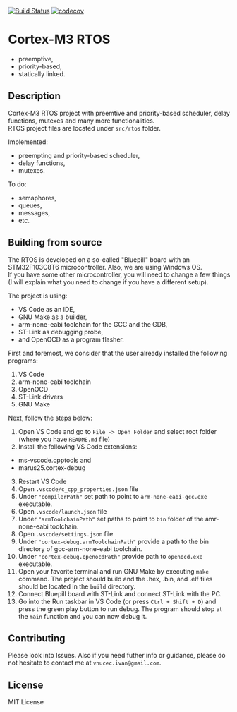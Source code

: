 [![Build Status](https://travis-ci.com/IvanVnucec/RTOS_Cortex-M3.svg)](https://travis-ci.com/IvanVnucec/RTOS_Cortex-M3)
[![codecov](https://codecov.io/gh/IvanVnucec/RTOS_Cortex-M3/branch/development/graph/badge.svg?token=B8ATM6FR67)](https://codecov.io/gh/IvanVnucec/RTOS_Cortex-M3)
# Cortex-M3 RTOS
- preemptive, 
- priority-based, 
- statically linked.

## Description
Cortex-M3 RTOS project with preemtive and priority-based scheduler, delay functions, mutexes and many more functionalities.  
RTOS project files are located under `src/rtos` folder.
  
Implemented:
- preempting and priority-based scheduler, 
- delay functions, 
- mutexes.
  
To do:
- semaphores,
- queues,
- messages, 
- etc.
  
## Building from source
The RTOS is developed on a so-called "Bluepill" board with an STM32F103C8T6 microcontroller. Also, we are using Windows OS.   
If you have some other microcontroller, you will need to change a few things (I will explain what you need to change if you have a different setup). 
  
The project is using:
- VS Code as an IDE, 
- GNU Make as a builder,
- arm-none-eabi toolchain for the GCC and the GDB, 
- ST-Link as debugging probe, 
- and OpenOCD as a program flasher.   
  
First and foremost, we consider that the user already installed the following programs:  
1. VS Code
2. arm-none-eabi toolchain
3. OpenOCD
4. ST-Link drivers
5. GNU Make  
  
Next, follow the steps below:
1. Open VS Code and go to `File -> Open Folder` and select root folder (where you have `README.md` file)
2. Install the following VS Code extensions:
 - ms-vscode.cpptools and
 - marus25.cortex-debug
3. Restart VS Code
4. Open `.vscode/c_cpp_properties.json` file
5. Under `"compilerPath"` set path to point to `arm-none-eabi-gcc.exe` executable.
6. Open `.vscode/launch.json` file
7. Under `"armToolchainPath"` set paths to point to `bin` folder of the amr-none-eabi toolchain.
8. Open `.vscode/settings.json` file
9. Under `"cortex-debug.armToolchainPath"` provide a path to the bin directory of gcc-arm-none-eabi toolchain.
10. Under `"cortex-debug.openocdPath"` provide path to `openocd.exe` executable.
11. Open your favorite terminal and run GNU Make by executing `make` command. The project should build and the .hex, .bin, and .elf files should be located in the `build` directory.
12. Connect Bluepill board with ST-Link and connect ST-Link with the PC.
13. Go into the Run taskbar in VS Code (or press `Ctrl + Shift + D`) and press the green play button to run debug. The program should stop at the `main` function and you can now debug it.

## Contributing
Please look into Issues. Also if you need futher info or guidance, please do not hesitate to contact me at `vnucec.ivan@gmail.com`.

## License
MIT License
